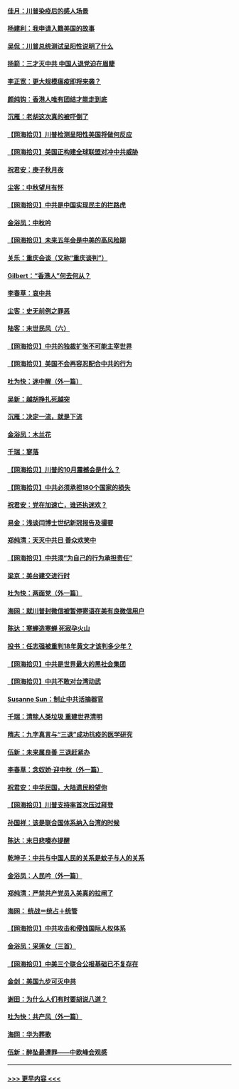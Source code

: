 #### [佳月：川普染疫后的感人场景](../pages/nsc993/n12456994.md?t=10070651) 
#### [杨建利：我申请入籍美国的故事](../pages/nsc993/n12455635.md?t=10070651) 
#### [吴侃：川普总统测试呈阳性说明了什么](../pages/nsc993/n12451869.md?t=10070651) 
#### [扬箭：三才灭中共 中国人退党迫在眉睫](../pages/nsc993/n12451842.md?t=10070651) 
#### [李正宽：更大规模瘟疫即将来袭？](../pages/nsc993/n12451455.md?t=10070651) 
#### [颜纯钩：香港人唯有团结才能走到底](../pages/nsc993/n12450870.md?t=10070651) 
#### [沉雁：老胡这次真的被吓倒了](../pages/nsc993/n12449796.md?t=10070651) 
#### [【网海拾贝】川普检测呈阳性美国将做何反应](../pages/nsc993/n12449042.md?t=10070651) 
#### [【网海拾贝】美国正构建全球联盟对冲中共威胁](../pages/nsc993/n12446580.md?t=10070651) 
#### [祝君安：庚子秋月夜](../pages/nsc993/n12445870.md?t=10070651) 
#### [尘客：中秋望月有怀](../pages/nsc993/n12444632.md?t=10070651) 
#### [【网海拾贝】中共是中国实现民主的拦路虎](../pages/nsc993/n12443573.md?t=10070651) 
#### [金浴凤：中秋吟](../pages/nsc993/n12441773.md?t=10070651) 
#### [【网海拾贝】未来五年会是中美的高风险期](../pages/nsc993/n12440760.md?t=10070651) 
#### [关乐：重庆会谈（又称“重庆谈判”）](../pages/nsc993/n12437525.md?t=10070651) 
#### [Gilbert：“香港人”何去何从？](../pages/nsc993/n12435894.md?t=10070651) 
#### [李春草：哀中共](../pages/nsc993/n12435874.md?t=10070651) 
#### [尘客：史无前例之罪恶](../pages/nsc993/n12435762.md?t=10070651) 
#### [陆客：末世民风（六）](../pages/nsc993/n12435354.md?t=10070651) 
#### [【网海拾贝】中共的独裁扩张不可能主宰世界](../pages/nsc993/n12435151.md?t=10070651) 
#### [【网海拾贝】美国不会再容忍配合中共的行为](../pages/nsc993/n12433808.md?t=10070651) 
#### [吐为快：迷中醒（外一篇）](../pages/nsc993/n12433585.md?t=10070651) 
#### [吴新：越胡挣扎死越突](../pages/nsc993/n12433562.md?t=10070651) 
#### [沉雁：决定一流，就是下流](../pages/nsc993/n12432128.md?t=10070651) 
#### [金浴凤：木兰花](../pages/nsc993/n12432124.md?t=10070651) 
#### [千瑞：寥落](../pages/nsc993/n12432071.md?t=10070651) 
#### [【网海拾贝】川普的10月震撼会是什么？](../pages/nsc993/n12431624.md?t=10070651) 
#### [【网海拾贝】中共必须承担180个国家的损失](../pages/nsc993/n12428893.md?t=10070651) 
#### [祝君安：党在加速亡，谁还执迷欢？](../pages/nsc993/n12428652.md?t=10070651) 
#### [易金：浅谈闫博士世纪新冠报告及撮要](../pages/nsc993/n12426822.md?t=10070651) 
#### [郑纯清：天灭中共日 善众欢笑中](../pages/nsc993/n12426784.md?t=10070651) 
#### [【网海拾贝】中共须“为自己的行为承担责任”](../pages/nsc993/n12426067.md?t=10070651) 
#### [梁京：美台建交进行时](../pages/nsc993/n12424066.md?t=10070651) 
#### [吐为快：两面党（外一篇）](../pages/nsc993/n12424043.md?t=10070651) 
#### [海网：就川普封微信被暂停寄语在美有良微信用户](../pages/nsc993/n12424021.md?t=10070651) 
#### [陈达：寒蝉造寒蝉 死寂孕火山](../pages/nsc993/n12423958.md?t=10070651) 
#### [投书：任志强被重判18年黄文才该判多少年？](../pages/nsc993/n12423672.md?t=10070651) 
#### [【网海拾贝】中共是世界最大的黑社会集团](../pages/nsc993/n12423543.md?t=10070651) 
#### [【网海拾贝】中共不敢对台湾动武](../pages/nsc993/n12421418.md?t=10070651) 
#### [Susanne Sun：制止中共活摘器官](../pages/nsc993/n12419654.md?t=10070651) 
#### [千瑞：清除人类垃圾 重建世界清明](../pages/nsc993/n12419414.md?t=10070651) 
#### [隋志：九字真言与“三退”成功抗疫的医学研究](../pages/nsc993/n12419248.md?t=10070651) 
#### [伍新：未来属良善 三退赶紧办](../pages/nsc993/n12418496.md?t=10070651) 
#### [李春草：念奴娇·迎中秋（外一篇）](../pages/nsc993/n12418465.md?t=10070651) 
#### [祝君安：中华民国，大陆遗民盼望你](../pages/nsc993/n12418089.md?t=10070651) 
#### [【网海拾贝】川普支持率首次压过拜登](../pages/nsc993/n12418050.md?t=10070651) 
#### [孙国祥：该是联合国体系纳入台湾的时候](../pages/nsc993/n12417369.md?t=10070651) 
#### [陈达：末日悲嚎亦提醒](../pages/nsc993/n12416736.md?t=10070651) 
#### [乾坤子：中共与中国人民的关系是蚊子与人的关系](../pages/nsc993/n12416632.md?t=10070651) 
#### [金浴凤：人民吟（外一篇）](../pages/nsc993/n12416567.md?t=10070651) 
#### [郑纯清：严禁共产党员入美真的拉闸了](../pages/nsc993/n12416550.md?t=10070651) 
#### [海网： 统战＝统占＋统管](../pages/nsc993/n12416404.md?t=10070651) 
#### [【网海拾贝】中共攻击和侵蚀国际人权体系](../pages/nsc993/n12416250.md?t=10070651) 
#### [金浴凤：采莲女（三首）](../pages/nsc993/n12415517.md?t=10070651) 
#### [【网海拾贝】中美三个联合公报基础已不复存在](../pages/nsc993/n12415054.md?t=10070651) 
#### [金剑：美国九步可灭中共](../pages/nsc993/n12413183.md?t=10070651) 
#### [谢田：为什么人们有时要胡说八道？](../pages/nsc993/n12411861.md?t=10070651) 
#### [吐为快：共产风（外一篇）](../pages/nsc993/n12411761.md?t=10070651) 
#### [海网：华为葬歌](../pages/nsc993/n12410381.md?t=10070651) 
#### [伍新：醉坠最遭罪——中欧峰会观感](../pages/nsc993/n12410364.md?t=10070651) 

----
#### [ >>> 更早内容 <<< ](../indexes/nsc993-earlier.md)

